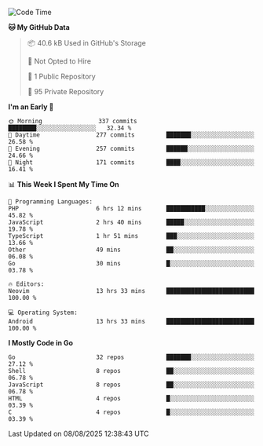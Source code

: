 
<!--START_SECTION:waka-->
![Code Time](http://img.shields.io/badge/Code%20Time-6%2C165%20hrs%2046%20mins-blue)

**🐱 My GitHub Data** 

> 📦 40.6 kB Used in GitHub's Storage 
 > 
> 🚫 Not Opted to Hire
 > 
> 📜 1 Public Repository 
 > 
> 🔑 95 Private Repository 
 > 
**I'm an Early 🐤** 

```text
🌞 Morning                337 commits         ████████░░░░░░░░░░░░░░░░░   32.34 % 
🌆 Daytime                277 commits         ███████░░░░░░░░░░░░░░░░░░   26.58 % 
🌃 Evening                257 commits         ██████░░░░░░░░░░░░░░░░░░░   24.66 % 
🌙 Night                  171 commits         ████░░░░░░░░░░░░░░░░░░░░░   16.41 % 
```


📊 **This Week I Spent My Time On** 

```text
💬 Programming Languages: 
PHP                      6 hrs 12 mins       ███████████░░░░░░░░░░░░░░   45.82 % 
JavaScript               2 hrs 40 mins       █████░░░░░░░░░░░░░░░░░░░░   19.78 % 
TypeScript               1 hr 51 mins        ███░░░░░░░░░░░░░░░░░░░░░░   13.66 % 
Other                    49 mins             ██░░░░░░░░░░░░░░░░░░░░░░░   06.08 % 
Go                       30 mins             █░░░░░░░░░░░░░░░░░░░░░░░░   03.78 % 

🔥 Editors: 
Neovim                   13 hrs 33 mins      █████████████████████████   100.00 % 

💻 Operating System: 
Android                  13 hrs 33 mins      █████████████████████████   100.00 % 
```

**I Mostly Code in Go** 

```text
Go                       32 repos            ███████░░░░░░░░░░░░░░░░░░   27.12 % 
Shell                    8 repos             ██░░░░░░░░░░░░░░░░░░░░░░░   06.78 % 
JavaScript               8 repos             ██░░░░░░░░░░░░░░░░░░░░░░░   06.78 % 
HTML                     4 repos             █░░░░░░░░░░░░░░░░░░░░░░░░   03.39 % 
C                        4 repos             █░░░░░░░░░░░░░░░░░░░░░░░░   03.39 % 
```




 Last Updated on 08/08/2025 12:38:43 UTC
<!--END_SECTION:waka-->
